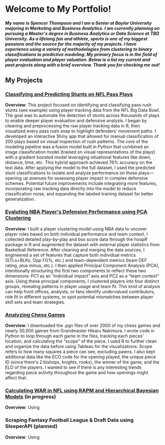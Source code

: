 # Welcome to My Portfolio!
##### My name is Spencer Thompson and I am a Senior at Baylor University majoring in Marketing and Business Analytics. I am currently planning on pursuing a Master's degree in Business Analytics or Data Science at TBD University. As a lifelong fan and athlete, sports is one of my biggest passions and the source for the majority of my projects. I have experience using a variety of methodologies from clustering to binary classifications to predictive modeling. My primary focus is in the field of player evaluation and player valuation. Below is a list my current and past projects along with a brief overview. Thank you for checking me out!

## My Projects 
### [Classifying and Predicting Stunts on NFL Pass Plays](https://github.com/spencermt000/portfolio/blob/main/_posts/NFL_stunts.md)
**Overview**: This project focused on identifying and classifying pass rush stunts (see example) using player tracking data from the NFL Big Data Bowl. The goal was to automate the detection of stunts across thousands of plays to enable deeper player evaluation and defensive analysis. I began by cleaning and preprocessing the raw player tracking data in R, then visualized every pass rush snap to highlight defenders’ movement paths. I developed an interactive Shiny app that allowed for manual classification of 200 plays based on visual inspection of rush patterns. The core of the modeling pipeline was a fusion model built in Python that combined an image classification model (trained on visual representations of the plays) with a gradient boosted model leveraging situational features like down, distance, time, etc. This hybrid approach achieved 76% accuracy on the test data. After applying the model to the full dataset, I used the predicted stunt classifications to isolate and analyze performance on those plays—opening up avenues for assessing player impact in complex defensive schemes. Potential future improvements include integrating more features, incorporating raw tracking data directly into the model to reduce classification noise, and expanding the labeled training dataset for better generalization. 

### [Evaluting NBA Player's Defensive Performance using PCA Clustering](https://github.com/spencermt000/portfolio/blob/main/_posts/NBA_def_pca.md)
**Overview**: I built a player clustering model using NBA data to uncover player roles based on both individual performance and team context. I collected detailed play-by-play and box score data through the hoopR package in R and augmented the dataset with external player statistics from Basketball Reference. After cleaning and merging the data sources, I engineered a set of features that capture both individual metrics (STLs+BLKs, Opp FG%, etc.) and team-dependent metrics (team DEF rating, plus minus, etc.). I then applied Principal Component Analysis (PCA), intentionally structuring the first two components to reflect these two dimensions: PC1 as an “individual impact” axis and PC2 as a “team context” axis. Using these principal components, I clustered players into four distinct groups, revealing patterns in player usage and team fit. This kind of analysis can help front offices, analysts, or fans identify undervalued contributors, role fit in different systems, or spot potential mismatches between player skill sets and team strategies.

### [Analyzing Chess Games](https://github.com/spencermt000/portfolio/blob/main/_posts/chess_myself.md)
**Overview**: I downloaded the .pgn files of over 2000 of my chess games and nearly 30,000 games from Grandmaster Hikaru Nakimura. I wrote code in Python to loop through each game in the files, tracking each pieces' location, and calculating the "scope" of the piece. I used R to further clean and organize the data before using Tableau for the visualizations. Scope refers to how many squares a piece can see, excluding pawns. I also kept additional data like the ECO code for the opening played, the unique piece ID (since there's 2 bishops, knights, rooks), the winner of the game, and the ELO of the players. I wanted to see if there is any interesting trends regarding piece activity throughout the game and how openings might affect that.

### [Calculating WAR in NFL using RAPM and Hierarchical Bayesian Models](https://github.com/spencermt000/portfolio/blob/main/_posts/NFL_war.md) (in progress) 
**Overview**: Using

### Scraping Fantasy Football League & Draft Data using SleeperAPI (planned)
**Overview**: Using




